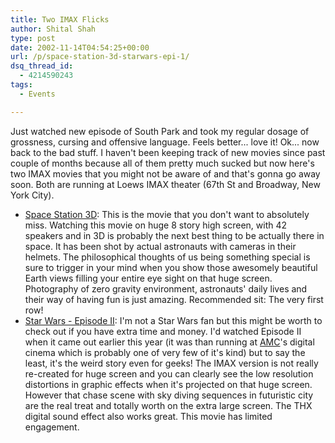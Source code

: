 ```yaml
---
title: Two IMAX Flicks
author: Shital Shah
type: post
date: 2002-11-14T04:54:25+00:00
url: /p/space-station-3d-starwars-epi-1/
dsq_thread_id:
  - 4214590243
tags:
  - Events

---
```

Just watched new episode of South Park and took my regular dosage of grossness, cursing and offensive language. Feels better... love it! Ok... now back to the bad stuff. I haven't been keeping track of new movies since past couple of months because all of them pretty much sucked but now here's two IMAX movies that you might not be aware of and that's gonna go away soon. Both are running at Loews IMAX theater (67th St and Broadway, New York City).

  * [Space Station 3D][1]: This is the movie that you don't want to absolutely miss. Watching this movie on huge 8 story high screen, with 42 speakers and in 3D is probably the next best thing to be actually there in space. It has been shot by actual astronauts with cameras in their helmets. The philosophical thoughts of us being something special is sure to trigger in your mind when you show those awesomely beautiful Earth views filling your entire eye sight on that huge screen. Photography of zero gravity environment, astronauts' daily lives and their way of having fun is just amazing. Recommended sit: The very first row!
  * [Star Wars - Episode II][2]: I'm not a Star Wars fan but this might be worth to check out if you have extra time and money. I'd watched Episode II when it came out earlier this year (it was than running at [AMC][3]'s digital cinema which is probably one of very few of it's kind) but to say the least, it's the weird story even for geeks! The IMAX version is not really re-created for huge screen and you can clearly see the low resolution distortions in graphic effects when it's projected on that huge screen. However that chase scene with sky diving sequences in futuristic city are the real treat and totally worth on the extra large screen. The THX digital sound effect also works great. This movie has limited engagement.

 [1]: http://movies.yahoo.com/shop?d=hv&cf=info&id=1808393554
 [2]: http://movies.yahoo.com/shop?d=hv&cf=info&id=1808439536
 [3]: http://movies.yahoo.com/showtimes/showtimes.html?z=10001&r=sim&m=&t=AMC%20Empire%2025&a=&dt=0&s=tm&p=0